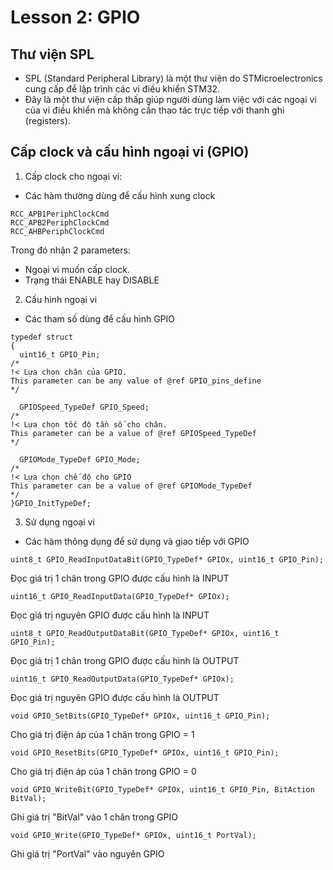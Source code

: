 
# Lesson 2: GPIO
## Thư viện SPL
- SPL (Standard Peripheral Library) là một thư viện do STMicroelectronics cung cấp để lập trình các vi điều khiển STM32. 
- Đây là một thư viện cấp thấp giúp người dùng làm việc với các ngoại vi của vi điều khiển mà không cần thao tác trực tiếp với thanh ghi (registers).

##  Cấp clock và cấu hình ngoại vi (GPIO)
1. Cấp clock cho ngoại vi:
- Các hàm thường dùng để cấu hình xung clock
```
RCC_APB1PeriphClockCmd
RCC_APB2PeriphClockCmd
RCC_AHBPeriphClockCmd
```
Trong đó nhận 2 parameters:
- Ngoại vi muốn cấp clock.
- Trạng thái ENABLE hay DISABLE
2. Cấu hình ngoại vi
- Các tham số dùng để cấu hình GPIO
```
typedef struct
{
  uint16_t GPIO_Pin;             
/*
!< Lựa chọn chân của GPIO.
This parameter can be any value of @ref GPIO_pins_define 
*/

  GPIOSpeed_TypeDef GPIO_Speed;  
/*
!< Lựa chọn tốc độ tần số cho chân.
This parameter can be a value of @ref GPIOSpeed_TypeDef 
*/

  GPIOMode_TypeDef GPIO_Mode;    
/*
!< Lựa chọn chế độ cho GPIO
This parameter can be a value of @ref GPIOMode_TypeDef 
*/
}GPIO_InitTypeDef;
```
3. Sử dụng ngoại vi
- Các hàm thông dụng để sử dụng và giao tiếp với GPIO
```
uint8_t GPIO_ReadInputDataBit(GPIO_TypeDef* GPIOx, uint16_t GPIO_Pin);
```
Đọc giá trị 1 chân trong GPIO được cấu hình là INPUT
```
uint16_t GPIO_ReadInputData(GPIO_TypeDef* GPIOx);
```
Đọc giá trị nguyên GPIO được cấu hình là INPUT
```
uint8_t GPIO_ReadOutputDataBit(GPIO_TypeDef* GPIOx, uint16_t GPIO_Pin);
```
Đọc giá trị 1 chân trong GPIO được cấu hình là OUTPUT
```
uint16_t GPIO_ReadOutputData(GPIO_TypeDef* GPIOx);
```
Đọc giá trị nguyên GPIO được cấu hình là OUTPUT
```
void GPIO_SetBits(GPIO_TypeDef* GPIOx, uint16_t GPIO_Pin);
```
Cho giá trị điện áp của 1 chân trong GPIO = 1
```
void GPIO_ResetBits(GPIO_TypeDef* GPIOx, uint16_t GPIO_Pin);
```
Cho giá trị điện áp của 1 chân trong GPIO = 0
```
void GPIO_WriteBit(GPIO_TypeDef* GPIOx, uint16_t GPIO_Pin, BitAction BitVal);
```
Ghi giá trị "BitVal" vào 1 chân trong GPIO
```
void GPIO_Write(GPIO_TypeDef* GPIOx, uint16_t PortVal);
```
Ghi giá trị "PortVal" vào nguyên GPIO
